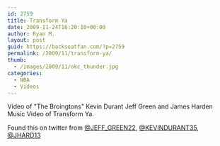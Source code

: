 ```yaml
---
id: 2759
title: Transform Ya
date: 2009-11-24T16:20:10+00:00
author: Ryan M.
layout: post
guid: https://backseatfan.com/?p=2759
permalink: /2009/11/transform-ya/
thumb:
  - /images/2009/11/okc_thunder.jpg
categories:
  - NBA
  - Videos
---
```


<div class="entry">
  <p>
  </p>

  <p>
    Video of "The Broingtons" Kevin Durant Jeff Green and James Harden Music Video of Transform Ya.
  </p>

  <p>
    Found this on twitter from <a onmouseover="showBIO(this,'JEFF_GREEN22');" href="http://twitter.com/JEFF_GREEN22">@JEFF_GREEN22</a>, <a onmouseover="showBIO(this,'KEVINDURANT35');" href="http://www.twitvid.com/videos/KEVINDURANT35">@KEVINDURANT35</a>, <a onmouseover="showBIO(this,'JHARD13');" href="http://www.twitvid.com/videos/JHARD13">@JHARD13</a>
  </p>
</div>
